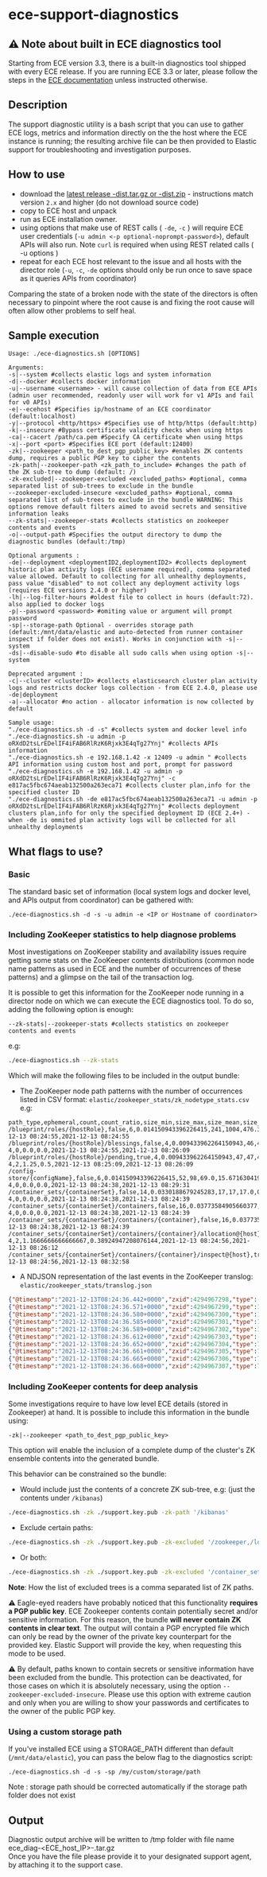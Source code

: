 # ece-support-diagnostics

## ⚠️ Note about built in ECE diagnostics tool

Starting from ECE version 3.3, there is a built-in diagnostics tool shipped with every ECE release.
If you are running ECE 3.3 or later, please follow the steps in the [ECE documentation](https://www.elastic.co/guide/en/cloud-enterprise/current/ece-run-ece-diagnostics.html#ece-run-ece-diagnostics) unless instructed otherwise. 

## Description

The support diagnostic utility is a bash script that you can use to gather ECE logs, metrics and information directly on the the host where the ECE instance is running; the resulting archive file can be then provided to Elastic support for troubleshooting and investigation purposes.

## How to use

* download the [latest release -dist.tar.gz or -dist.zip](https://github.com/elastic/ece-support-diagnostics/releases/latest) - instructions match version `2.x` and higher (do not download source code)
* copy to ECE host and unpack
* run as ECE installation owner.
* using options that make use of REST calls ( `-de`, `-c` ) will require ECE user credentials (`-u admin <-p optional-noprompt-password>`), default APIs will also run. Note `curl` is required when using REST related calls ( -u options )
* repeat for each ECE host relevant to the issue and all hosts with the director role (`-u`, `-c`, `-de` options should only be run once to save space as it queries APIs from coordinator)

Comparing the state of a broken node with the state of the directors is often necessary to pinpoint where the root cause is and fixing the root cause will often allow other problems to self heal.


## Sample execution

```
Usage: ./ece-diagnostics.sh [OPTIONS]

Arguments:
-s|--system #collects elastic logs and system information
-d|--docker #collects docker information
-u|--username <username> - will cause collection of data from ECE APIs (admin user recommended, readonly user will work for v1 APIs and fail for v0 APIs)
-e|--ecehost #Specifies ip/hostname of an ECE coordinator (default:localhost)
-y|--protocol <http/https> #Specifies use of http/https (default:http)
-k|--insecure #Bypass certificate validity checks when using https
-ca|--cacert /path/ca.pem #Specify CA certificate when using https
-x|--port <port> #Specifies ECE port (default:12400)
-zk|--zookeeper <path_to_dest_pgp_public_key> #enables ZK contents dump, requires a public PGP key to cipher the contents
-zk-path|--zookeeper-path <zk_path_to_include> #changes the path of the ZK sub-tree to dump (default: /)
-zk-excluded|--zookeeper-excluded <excluded_paths> #optional, comma separated list of sub-trees to exclude in the bundle
--zookeeper-excluded-insecure <excluded_paths> #optional, comma separated list of sub-trees to exclude in the bundle WARNING: This options remove default filters aimed to avoid secrets and sensitive information leaks
--zk-stats|--zookeeper-stats #collects statistics on zookeeper contents and events
-o|--output-path #Specifies the output directory to dump the diagnostic bundles (default:/tmp)

Optional arguments :
-de|--deployment <deploymentID2,deploymentID2> #collects deployment historic plan activity logs (ECE username required), comma separated value allowed. Default to collecting for all unhealthy deployments, pass value "disabled" to not collect any deployment activity logs (requires ECE versions 2.4.0 or higher)
-lh|--log-filter-hours #oldest file to collect in hours (default:72). also applied to docker logs
-p|--password <password> #omiting value or argument will prompt password
-sp|--storage-path Optional - overrides storage path (default:/mnt/data/elastic and auto-detected from runner container inspect if folder does not exist). Works in conjunction with -s|--system
-ds|--disable-sudo #to disable all sudo calls when using option -s|--system

Deprecated argument :
-c|--cluster <clusterID> #collects elasticsearch cluster plan activity logs and restricts docker logs collection - from ECE 2.4.0, please use -de|deployment
-a|--allocator #no action - allocator information is now collected by default

Sample usage:
"./ece-diagnostics.sh -d -s" #collects system and docker level info
"./ece-diagnostics.sh -u admin -p oRXdD2tsLrEDelIF4iFAB6RlRzK6Rjxk3E4qTg27Ynj" #collects APIs information
"./ece-diagnostics.sh -e 192.168.1.42 -x 12409 -u admin " #collects API information using custom host and port, prompt for password
"./ece-diagnostics.sh -e 192.168.1.42 -u admin -p oRXdD2tsLrEDelIF4iFAB6RlRzK6Rjxk3E4qTg27Ynj" -c e817ac5fbc674aeab132500a263eca71 #collects cluster plan,info for the specified cluster ID
"./ece-diagnostics.sh -de e817ac5fbc674aeab132500a263eca71 -u admin -p oRXdD2tsLrEDelIF4iFAB6RlRzK6Rjxk3E4qTg27Ynj" #collects deployment clusters plan,info for only the specified deployment ID (ECE 2.4+) - when -de is ommited plan activity logs will be collected for all unhealthy deployments
```

## What flags to use?

### Basic
The standard basic set of information (local system logs and docker level, and APIs output from coordinator) can be gathered with:

```
./ece-diagnostics.sh -d -s -u admin -e <IP or Hostname of coordinator>
```

### Including ZooKeeper statistics to help diagnose problems

Most investigations on ZooKeeper stability and availability issues require getting some stats on the ZooKeeper contents distributions (common node name patterns as used in ECE and the number of occurrences of these patterns) and a glimpse on the tail of the transaction log.

It is possible to get this information for the ZooKeeper node running in a director node on which we can execute the ECE diagnostics tool. To do so, adding the following option is enough:

```
--zk-stats|--zookeeper-stats #collects statistics on zookeeper contents and events
```

e.g:

```bash
./ece-diagnostics.sh --zk-stats
```

Which will make the following files to be included in the output bundle:

- The ZooKeeper node path patterns with the number of occurrences listed in CSV format: `elastic/zookeeper_stats/zk_nodetype_stats.csv` e.g:
```
path_type,ephemeral,count,count_ratio,size_min,size_max,size_mean,size_stddev,size_ratio,version_max,version_mean,version_stddev,ctime_min,mtime_max
/blueprint/roles/{hostRole},false,6,0.014150943396226415,241,1004,476.33333333333337,305.38281986167243,0.005014835701840119,0,0.0,0.0,2021-12-13 08:24:55,2021-12-13 08:24:55
/blueprint/roles/{hostRole}/blessings,false,4,0.009433962264150943,46,46,46.0,0.0,3.228585616300146E-4,0,0.0,0.0,2021-12-13 08:24:55,2021-12-13 08:26:09
/blueprint/roles/{hostRole}/pending,true,4,0.009433962264150943,47,47,47.0,0.0,3.298772260132758E-4,2,1.25,0.5,2021-12-13 08:25:09,2021-12-13 08:26:09
/config-store/{configName},false,6,0.014150943396226415,52,98,69.0,15.671630419327785,7.264317636675329E-4,0,0.0,0.0,2021-12-13 08:24:38,2021-12-13 08:29:31
/container_sets/{containerSet},false,14,0.0330188679245283,17,17,17.0,0.0,4.1761053080404065E-4,0,0.0,0.0,2021-12-13 08:24:38,2021-12-13 08:24:39
/container_sets/{containerSet}/containers,false,16,0.03773584905660377,10,10,10.0,0.0,2.8074657533044747E-4,0,0.0,0.0,2021-12-13 08:24:38,2021-12-13 08:24:39
/container_sets/{containerSet}/containers/{container},false,16,0.03773584905660377,1295,3343,2167.6875000000005,606.3443156876023,0.06085708420116194,0,0.0,0.0,2021-12-13 08:24:38,2021-12-13 08:24:39
/container_sets/{containerSet}/containers/{container}/allocation@{host},true,12,0.02830188679245283,14,14,14.0,0.0,2.947839040969699E-4,2,1.1666666666666667,0.38924947208076144,2021-12-13 08:24:56,2021-12-13 08:26:12
/container_sets/{containerSet}/containers/{container}/inspect@{host},true,14,0.0330188679245283,6639,9965,8489.0,996.1174629530395,0.20853504682326476,4,2.0714285714285716,0.9972489631508747,2021-12-13 08:24:56,2021-12-13 08:32:58

```

- A NDJSON representation of the last events in the ZooKeeper translog: `elastic/zookeeper_stats/translog.json`
```json
{"@timestamp":"2021-12-13T08:24:36.442+0000","zxid":4294967298,"type":-10,"type_name":"CREATE_SESSION","path":"","path_type":"null","length":0}
{"@timestamp":"2021-12-13T08:24:36.571+0000","zxid":4294967299,"type":15,"type_name":"CREATE2","path":"/v1","path_type":"","length":0}
{"@timestamp":"2021-12-13T08:24:36.580+0000","zxid":4294967300,"type":15,"type_name":"CREATE2","path":"/v1/secrets","path_type":"/secrets","length":0}
{"@timestamp":"2021-12-13T08:24:36.585+0000","zxid":4294967301,"type":15,"type_name":"CREATE2","path":"/v1/bootstrap","path_type":"/bootstrap","length":0}
{"@timestamp":"2021-12-13T08:24:36.589+0000","zxid":4294967302,"type":15,"type_name":"CREATE2","path":"/v1/bootstrap/client","path_type":"/bootstrap/client","length":0}
{"@timestamp":"2021-12-13T08:24:36.612+0000","zxid":4294967303,"type":-10,"type_name":"CREATE_SESSION","path":"","path_type":"null","length":0}
{"@timestamp":"2021-12-13T08:24:36.652+0000","zxid":4294967304,"type":7,"type_name":"SET_ACL","path":"","path_type":"null","length":0}
{"@timestamp":"2021-12-13T08:24:36.661+0000","zxid":4294967305,"type":7,"type_name":"SET_ACL","path":"","path_type":"null","length":0}
{"@timestamp":"2021-12-13T08:24:36.665+0000","zxid":4294967306,"type":7,"type_name":"SET_ACL","path":"","path_type":"null","length":0}
{"@timestamp":"2021-12-13T08:24:36.668+0000","zxid":4294967307,"type":7,"type_name":"SET_ACL","path":"","path_type":"null","length":0}

```


### Including ZooKeeper contents for deep analysis
Some investigations require to have low level ECE details (stored in Zookeeper) at hand. It is possible to include this information in the bundle using:

```
-zk|--zookeeper <path_to_dest_pgp_public_key>
```

This option will enable the inclusion of a complete dump of the cluster's ZK ensemble contents into the generated bundle.

This behavior can be constrained so the bundle:

- Would include just the contents of a concrete ZK sub-tree, e.g: (just the contents under `/kibanas`) 
```bash
./ece-diagnostics.sh -zk ./support.key.pub -zk-path '/kibanas'
```
- Exclude certain paths:
```bash
./ece-diagnostics.sh -zk ./support.key.pub -zk-excluded '/zookeeper,/locks'
```
- Or both:
```bash
./ece-diagnostics.sh -zk ./support.key.pub -zk-excluded '/container_sets/cloud-uis,/container_sets/zookeeper-servers' -zk-path '/container_sets'
```

**Note**: How the list of excluded trees is a comma separated list of ZK paths.

:warning: Eagle-eyed readers have probably noticed that this functionality **requires a PGP public key**. ECE Zookeeper contents contain potentially secret and/or sensitive information. For this reason, the bundle **will never contain ZK contents in clear text**. The output will contain a PGP encrypted file which can only be read by the owner of the private key counterpart for the provided key. Elastic Support will provide the key, when requesting this mode to be used.

:warning: By default, paths known to contain secrets or sensitive information have been excluded from the bundle. This protection can be deactivated, for those cases on which it is absolutely necessary, using the option `--zookeeper-excluded-insecure`. Please use this option with extreme caution and only when you are willing to show your passwords and certificates to the owner of the public PGP key.

### Using a custom storage path
If you've installed ECE using a STORAGE_PATH different than default (`/mnt/data/elastic`),  you can pass the below flag to the diagnostics script:

```
./ece-diagnostics.sh -d -s -sp /my/custom/storage/path
```
Note : storage path should be corrected automatically if the storage path folder does not exist


## Output
Diagnostic output archive will be written to /tmp folder with file name ece_diag-<ECE_host_IP>-<Timestamp>.tar.gz  
Once you have the file please provide it to your designated support agent, by attaching it to the support case.

